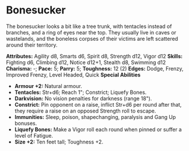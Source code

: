 # Bonesucker

The bonesucker looks a bit like a tree trunk, with tentacles instead
of branches, and a ring of eyes near the top. They usually live in caves
or wastelands, and the boneless corpses of their victims are left
scattered around their territory.

**Attributes:** Agility d8, Smarts d6, Spirit d8, Strength d12, Vigor
d12
**Skills:** Fighting d6, Climbing d12, Notice d12+1, Stealth d8,
Swimming d12
**Charisma:** -; **Pace:** 5; **Parry:** 5; **Toughness:** 12 (2)
**Edges:** Dodge, Frenzy, Improved Frenzy, Level Headed, Quick
**Special Abilities**

- **Armour +2:** Natural armour.
- **Tentacles:** Str+d6; Reach 1"; Constrict; Liquefy Bones.
- **Darkvision:** No vision penalties for darkness (range 18").
- **Constrict:** Pin opponent on a raise, inflict Str+d6 per round after
that, they require a raise on an opposed Strength roll to escape.
- **Immunities:** Sleep, poison, shapechanging, paralysis and Gang Up
bonuses.
- **Liquefy Bones:** Make a Vigor roll each round when pinned or suffer
a level of Fatigue.
- **Size +2:** Ten feet tall; Toughness +2.
